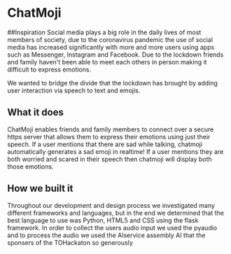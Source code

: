 # ChatMoji

##Inspiration
Social media plays a big role in the daily lives of most members of society, due to the coronavirus pandemic the use of social media has increased significantly with more and more users using apps such as Messenger, Instagram and Facebook. Due to the lockdown friends and family haven't been able to meet each others in person making it difficult to express emotions. 

We wanted to bridge the divide that the lockdown has brought by adding user interaction via speech to text and emojis.

## What it does
ChatMoji enables friends and family members to connect over a secure https server that allows them to express their emotions using just their speech. If a user mentions that there are sad while talking, chatmoji automatically generates a sad emoji in realtime! If a user mentions they are both worried and scared in their speech then chatmoji will display both those emotions. 

## How we built it
Throughout our development and design process we investigated many different frameworks and languages, but in the end we determined that the best language to use was Python, HTML5 and CSS using the flask framework. In order to collect the users audio input we used the pyaudio and to process the audio we used the AIservice assembly AI that the sponsers of the TOHackaton so generously
